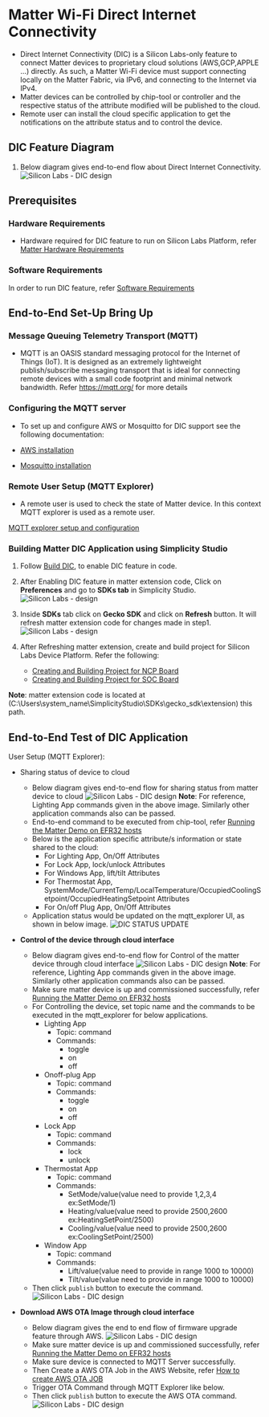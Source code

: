 # Matter Wi-Fi Direct Internet Connectivity

- Direct Internet Connectivity (DIC) is a Silicon Labs-only feature to connect Matter devices to proprietary cloud solutions (AWS,GCP,APPLE ...) directly. As such, a Matter Wi-Fi device must support connecting locally on the Matter Fabric, via IPv6, and connecting to the Internet via IPv4.
- Matter devices can be controlled by chip-tool or controller and the respective status of the attribute modified will be published to the cloud.
-  Remote user can install the cloud specific application to get the notifications on the attribute status and to control the device.

## DIC Feature Diagram
1. Below diagram gives end-to-end flow about Direct Internet Connectivity.
  ![Silicon Labs - DIC design](./images/dic-flow.png)
## Prerequisites

### Hardware Requirements
- Hardware required for DIC feature to run on Silicon Labs Platform, refer [Matter Hardware Requirements](/matter/<docspace-docleaf-version>/matter-prerequisites/hardware-requirements#matter-over-wi-fi-accessory-device-requirements)

### Software Requirements
In order to run DIC feature, refer [Software Requirements](/matter/<docspace-docleaf-version>/matter-prerequisites/software-requirements)

## End-to-End Set-Up Bring Up

### Message Queuing Telemetry Transport (MQTT)

- MQTT is an OASIS standard messaging protocol for the Internet of Things (IoT). It is designed as an extremely lightweight publish/subscribe messaging transport that is ideal for connecting remote devices with a small code footprint and minimal network bandwidth. Refer https://mqtt.org/ for more details

### Configuring the MQTT server

- To set up and configure AWS or Mosquitto for DIC support see the following documentation: 

- [AWS installation](./aws-configuration-registration.md)
- [Mosquitto installation](./mosquitto-setup.md)

### Remote User Setup (MQTT Explorer)

- A remote user is used to check the state of Matter device. In this context MQTT explorer is used as a remote user.

[MQTT explorer setup and configuration](./mqtt-explorer-setup.md)

### Building Matter DIC Application using Simplicity Studio
1. Follow [Build DIC](./build-dic.md), to enable DIC feature in code.

2. After Enabling DIC feature in matter extension code, Click on **Preferences** and go to **SDKs tab** in Simplicity Studio.
   ![Silicon Labs - design](./images/dic-extension-refresh.png)

3. Inside **SDKs** tab click on **Gecko SDK** and click on **Refresh** button. It will refresh matter extension code for changes made in step1.
   ![Silicon Labs - design](./images/dic-extension-refresh-1.png)

4. After Refreshing matter extension, create and build project for Silicon Labs Device Platform. Refer the following:
    - [Creating and Building Project for NCP Board](./build-efx32-application-using-studio.md)
    - [Creating and Building Project for SOC Board](./build-soc-application-using-studio.md)

**Note**: matter extension code is located at (C:\Users\system_name\SimplicityStudio\SDKs\gecko_sdk\extension) this path.

## End-to-End Test of DIC Application

User Setup (MQTT Explorer):

  - Sharing status of device to cloud
    - Below diagram gives end-to-end flow for sharing status from matter device to cloud
    ![Silicon Labs - DIC design](./images/dic-status-sharing.png)
**Note**: For reference, Lighting App commands given in the above image. Similarly other application commands also can be passed.    
    - End-to-end command to be executed from chip-tool, refer [Running the Matter Demo on EFR32 hosts](/matter/<docspace-docleaf-version/matter-wifi-run-demo)
    - Below is the application specific attribute/s information or state shared to the cloud:
       - For Lighting App, On/Off Attributes
       - For Lock App, lock/unlock Attributes
       - For Windows App, lift/tilt Attributes
       - For Thermostat App, SystemMode/CurrentTemp/LocalTemperature/OccupiedCoolingSetpoint/OccupiedHeatingSetpoint Attributes
       - For On/off Plug App, On/Off Attributes
    - Application status would be updated on the mqtt_explorer UI, as shown in below image.
      ![DIC STATUS UPDATE](./images/mqtt-explorer-4.png)

 - **Control of the device through cloud interface**
     - Below diagram gives end-to-end flow for Control of the matter device through cloud interface
      ![Silicon Labs - DIC design](./images/dic-control-part.png)
**Note**: For reference, Lighting App commands given in the above image. Similarly other application commands also can be passed.     
     - Make sure matter device is up and commissioned successfully, refer [Running the Matter Demo on EFR32 hosts](matter/<docspace-docleaf-version>/matter-wifi-run-demo)
     - For Controlling the device, set topic name and the commands to be executed in the mqtt_explorer for below applications.
       - Lighting App
         - Topic: command
         - Commands:
           - toggle
           - on
           - off
       - Onoff-plug App
         - Topic: command
         - Commands:
           - toggle
           - on
           - off
       - Lock App
         - Topic: command
         - Commands:
           - lock
           - unlock
       - Thermostat App
         - Topic: command
         - Commands:
           - SetMode/value(value need to provide 1,2,3,4 ex:SetMode/1)
           - Heating/value(value need to provide 2500,2600 ex:HeatingSetPoint/2500)
           - Cooling/value(value need to provide 2500,2600 ex:CoolingSetPoint/2500)
       - Window App
         - Topic: command
         - Commands:
            - Lift/value(value need to provide in range 1000 to 10000)
            - Tilt/value(value need to provide in range 1000 to 10000)
    - Then click `publish` button to execute the command.
   ![Silicon Labs - DIC design](./images/control-device-through-cloud.png)
 
 - **Download AWS OTA Image through cloud interface**
     - Below diagram gives the end to end flow of firmware upgrade feature through AWS.
      ![Silicon Labs - DIC design](./images/dic-aws-ota.png)
     - Make sure matter device is up and commissioned successfully, refer [Running the Matter Demo on EFR32 hosts](matter/<docspace-docleaf-version>/matter-wifi-run-demo)
     - Make sure device is connected to MQTT Server successfully.
     - Then Create a AWS OTA Job in the AWS Website, refer [How to create AWS OTA JOB](aws-configuration-registration.md)
     - Trigger OTA Command through MQTT Explorer like below.
     - Then click `publish` button to execute the AWS OTA command.
   ![Silicon Labs - DIC design](./images/download-aws-ota-through-cloud.png)